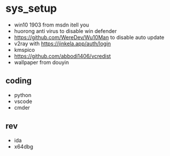 # sys_setup
- win10 1903 from msdn itell you
- huorong anti virus to disable win defender
- https://github.com/WereDev/Wu10Man to disable auto update
- v2ray with https://jinkela.app/auth/login
- kmspico
- https://github.com/abbodi1406/vcredist
- wallpaper from douyin
## coding
- python
- vscode
- cmder
## rev
- ida
- x64dbg
  
